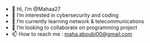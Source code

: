 - 👋 Hi, I’m @Mahaa27
- 👀 I’m interested in cybersecurity and coding 
- 🌱 I’m currently learning network & telecommunications
- 💞️ I’m looking to collaborate on programming project 
- 📫 How to reach me : maha.aboubi00@gmail.com

<!---
Mahaa27/Mahaa27 is a ✨ special ✨ repository because its `README.md` (this file) appears on your GitHub profile.
You can click the Preview link to take a look at your changes.
--->
